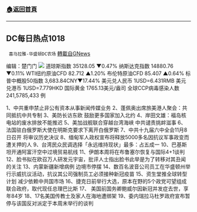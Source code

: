 ###  [:house:返回首頁](https://github.com/ourhimalayas/txt)
---


## DC每日热点1018
` 喜马拉雅-华盛顿DC农场` [轉載自GNews](https://gnews.org/zh-hans/1602404/)

编辑：楚门门
![](https://assets.gnews.org/wp-content/uploads/2021/10/5E5569CA-3BCB-4713-9FD0-CA0B335D2691-scaled.jpeg)
道琼斯指数 35128.05 ▼0.47%
纳斯达克指数 14880.76 ▼0.11%
WTI纽约原油CFD 82.712 ▲1.20%
布伦特原油CFD 85.407 ▲0.64%
标普中概股50指数 3,683.84CNY▼17.44%
美元兑人民币 1USD=6.431RMB
美元兑港币 1USD=7.779HKD
国际黄金 1765.13美元/盎司
全球CCP病毒感染人数 241,5785,433 例

1、中共重申禁止非公有资本从事新闻传媒业务
2、蓬佩奥出席旅美港人聚会：共同抵抗中共专制
3、美防长访东欧 鼓励更多国家加入北约
4、岸田文雄：福岛核电站的废水排放不能推迟
5、美加战舰联合穿越台湾海峡 中共谴责挑衅滋事
6、法国驻白俄罗斯大使在明斯克要求下离开白俄罗斯
7、中共十九届六中全会11月8日召开 将审议历史决议
8、缅甸军人政权宣布将释放5000多名因抗议军事政变而遭关押的人
9、台湾民众民调选择「永远维持现状」最多：占五成一
10、巴基斯坦开通阿富汗空中过境贸易航线
11、伊朗本周将在布鲁塞尔恢复与国际4+1谈判
12、脸书拟在欧召万人研发元宇宙，批评人士指出脸书此举是为了转移对其丑闻的关注
13、内蒙新疆新增病例 边境市停摆
14、数百名波音公司员工在华盛顿州举行示威抗议活动，抗议其公司强制员工必须接种新冠疫苗
15、资生堂推全球转型计划 减少依赖中共国市场
16、捷克日前举行大选，原本在野的5个政党可望组成联合政府，取代现任总理巴比斯
17、 美国前国务卿鲍威尔因新冠并发症去世，享年84岁
18、17名美国传教士及家人在海地遭绑架
19、委内瑞拉马杜罗政府宣布暂停与该国反对派定于本周末举行的谈判
